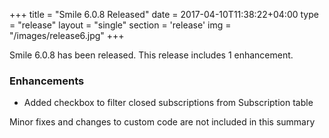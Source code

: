 +++
title = "Smile 6.0.8 Released"
date = 2017-04-10T11:38:22+04:00
type = "release"
layout = "single"
section = 'release'
img = "/images/release6.jpg"
+++

Smile 6.0.8 has been released. This release includes 1 enhancement.

<h3>Enhancements</h3>
<ul>
<li>Added checkbox to filter closed subscriptions from Subscription table</li>
</ul>

Minor fixes and changes to custom code are not included in this summary